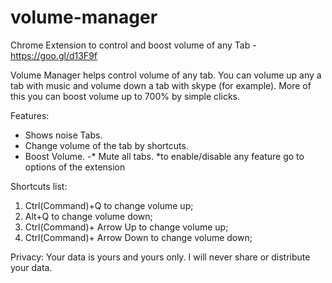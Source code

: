 # volume-manager
Chrome Extension to control and boost volume of any Tab - https://goo.gl/d13F9f

Volume Manager helps control volume of any tab. 
You can volume up any a tab with music and volume down a tab with skype (for example).
More of this you can boost volume up to 700% by simple clicks.

Features:
- Shows noise Tabs.
- Change volume of the tab by shortcuts.
- Boost Volume.
-* Mute all tabs.
*to enable/disable any feature go to options of the extension

Shortcuts list:
1. Ctrl(Command)+Q to change volume up;
2. Alt+Q to change volume down;
3. Ctrl(Command)+ Arrow Up to change volume up;
4. Ctrl(Command)+ Arrow Down to change volume down;

Privacy:
Your data is yours and yours only. I will never share or distribute your data.
